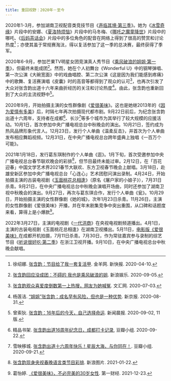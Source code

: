 ```yaml
---
title: 重回视野：2020年－至今
---
```


2020年1-3月，参加湖南卫视配音类竞技节目《[声临其境·第三季](https://baike.baidu.com/item/声临其境第三季)》。她为《[冰雪奇缘](https://movie.douban.com/subject/4202982/)》片段中的安娜、《[夏洛特烦恼](https://movie.douban.com/subject/25964071/)》片段中的马冬梅、《[哪吒之魔童降世](https://movie.douban.com/subject/26794435/)》片段中的哪吒、《[后妈茶话会](https://movie.douban.com/subject/34781246/)》片段中的多位角色的配音在网络上得到了很高的赞赏和讨论热度[^新快报]；亦使其虽于常规赛淘汰，得以复活参加了这一季的总决赛，最终获得了季军。

2020年6-9月，参加芒果TV明星女团竞演真人秀节目《[乘风破浪的姐姐·第一季](https://baike.baidu.com/item/乘风破浪的姐姐第一季)》，但最终未能成团[^新浪娱乐]。然而，她在个人初舞台《Wonderful U》中的钢琴弹唱、第一次公演《大碗宽面》中的戏曲唱腔、第二次公演《这是因为我们能感到疼痛》中的歌舞、复活赛演唱《皮囊》时的高音等都得到了观众的认可[^文汇网]，也再次引发了大众对张含韵出道十六年来曲折经历的关注和讨论热度[^新京报]。由此，张含韵也重新回到了大众的主流视野中[^新闻晨报]。

2020年9月，开始拍摄主演的女性群像剧《[爱很美味](https://movie.douban.com/subject/35297263/)》。这也是她继2013年的《[因为爱情有多美](https://movie.douban.com/subject/24840629/)》后，时隔七年再次拍摄现代都市剧。9月22日前后，为纪念张含韵出道十六周年，支持者在成都[^成都应援]、长沙[^长沙应援]等多个城市为其举行了较大规模的应援活动。10月1日，首次参加中央广播电视总台中秋晚会的演出。10月21日，签约成为热风品牌形象代言人。12月23日，发行个人单曲《温柔反击》，并首次为个人单曲发布相应舞蹈视频。12月31日，在中央广播电视总台跨年盛典上独唱《一百万个可能》。

2021年1月18日，发行葛东琪制作的个人单曲《逛》。1月下旬，首次受邀参加中央广播电视总台春节联欢晚会的彩排[^春晚彩排]，但节目最终未能过审。2月12日，在「百花迎春」中国文学艺术界2021春节大联欢、东方卫视春节晚会上献唱。3月18日，赴雄安新区参加中央广播电视总台「心连心」艺术团慰问演出录制。4月24日，开始拍摄主演的古装电视剧《[玉面桃花总相逢](https://movie.douban.com/subject/35248735/)》（原名《屠户家的小娘子》），7月31日杀青。9月21日，在中央广播电视总台中秋晚会演唱开场曲，同时还参加了湖南卫视中秋晚会的演出。9月27日，再次与葛东琪合作，发行个人单曲《瓮》。10月29日，开始拍摄主演的女性群像剧《她的城》，次年1月23日杀青。11月26日，主演的女性群像剧《爱很美味》开播，并在年末剧集竞争中突出重围，从口碑和话题度来看，算得上是小爆款[^爱很美味]。

2022年3月27日，主演的电视剧《[一代洪商](https://movie.douban.com/subject/30367734/)》在央视电视剧频道播出。4月1日，主演的古装电视剧《玉面桃花总相逢》在湖南卫视播出。5月11日，[电影版《爱很美味》](https://movie.douban.com/subject/35711450/)在成都开机拍摄，7月11日杀青。7月30日，作为常驻嘉宾参与录制的综艺节目《<a href="https://baike.baidu.com/item/听说很好吃第二季" target="_blank" rel="noopener">听说很好吃·第二季</a>》在浙江卫视开播。9月10日，在中央广播电视总台中秋晚会献唱。

<!--参考资料-->

[^新快报]: 徐绍娜. [张含韵：节目给了我一套复活甲](http://wap.ycwb.com/2020-04/10/content_752526.htm). 金羊网. 新快报. 2020-04-10.
[^新浪娱乐]: [张含韵回应没成团：不碍的 我也是乘风破浪的姐](https://ent.sina.com.cn/tv/zy/2020-09-05/doc-iivhvpwy4984512.shtml). 新浪娱乐. 2020-09-05.
[^文汇网]: [张含韵观众喜爱度倒数第一上热搜，网友为她喊冤](https://www.whb.cn/zhuzhan/yingshi/20200703/358617.html). 文汇网. 2020-07-03.
[^新京报]: 杨莲洁. [“姐姐”张含韵：成名早有风险，但也是一种优势](https://www.bjnews.com.cn/detail/159887006415242.html). 新京报. 2020-08-31.
[^新闻晨报]: 曾索狄. [张含韵：16年后的今天，自己选择命运](https://www.shxwcb.com/508287.html). 新闻晨报. 2020-09-02, 11版.
[^成都应援]: 精品书架. [张含韵出道16周年纪念日，成都打卡记录](https://www.douban.com/group/topic/194681632/), 豆瓣小组. 2020-09-22.
[^长沙应援]: 雪映移城. [张含韵出道十六周年快乐！星辰大海，与你同在！](https://www.douban.com/group/topic/194668427/). 豆瓣小组. 2020-09-21.
[^春晚彩排]: [张含韵现身央视春晚语言类节目彩排](http://slide.ent.sina.com.cn/z/v/slide_4_86512_351568.html). 新浪图片. 2021-01-22.
[^爱很美味]: 葛怡婷. [《爱很美味》，不必完美的30岁女性](https://www.yicai.com/news/101267594.html). 第一财经. 2021-12-23.
